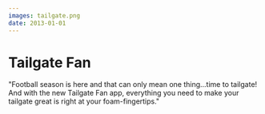 ```yaml
---
images: tailgate.png
date: 2013-01-01
---
```


#  Tailgate Fan
"Football season is here and that can only mean one thing...time to tailgate! And with the new Tailgate Fan app, everything you need to make your tailgate great is right at your foam-fingertips."
